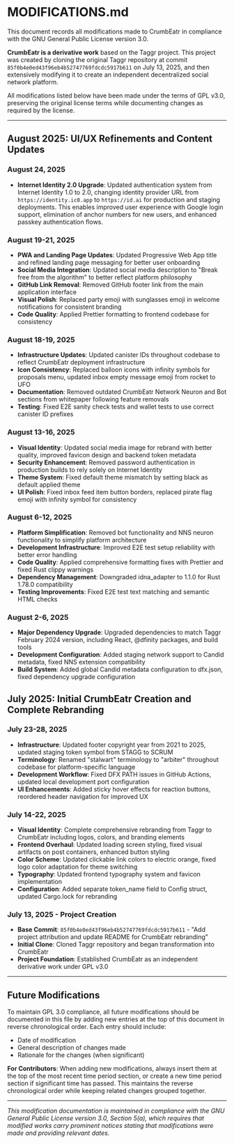 # MODIFICATIONS.md

This document records all modifications made to CrumbEatr in compliance with the GNU General Public License version 3.0.

**CrumbEatr is a derivative work** based on the Taggr project. This project was created by cloning the original Taggr repository at commit `85f0b4e0ed43f96eb4b52747769fdcdc5917b611` on July 13, 2025, and then extensively modifying it to create an independent decentralized social network platform.

All modifications listed below have been made under the terms of GPL v3.0, preserving the original license terms while documenting changes as required by the license.

---

## August 2025: UI/UX Refinements and Content Updates

### August 24, 2025

- **Internet Identity 2.0 Upgrade**: Updated authentication system from Internet Identity 1.0 to 2.0, changing identity provider URL from `https://identity.ic0.app` to `https://id.ai` for production and staging deployments. This enables improved user experience with Google login support, elimination of anchor numbers for new users, and enhanced passkey authentication flows.

### August 19-21, 2025

- **PWA and Landing Page Updates**: Updated Progressive Web App title and refined landing page messaging for better user onboarding
- **Social Media Integration**: Updated social media description to "Break free from the algorithm" to better reflect platform philosophy
- **GitHub Link Removal**: Removed GitHub footer link from the main application interface
- **Visual Polish**: Replaced party emoji with sunglasses emoji in welcome notifications for consistent branding
- **Code Quality**: Applied Prettier formatting to frontend codebase for consistency

### August 18-19, 2025

- **Infrastructure Updates**: Updated canister IDs throughout codebase to reflect CrumbEatr deployment infrastructure
- **Icon Consistency**: Replaced balloon icons with infinity symbols for proposals menu, updated inbox empty message emoji from rocket to UFO
- **Documentation**: Removed outdated CrumbEatr Network Neuron and Bot sections from whitepaper following feature removals
- **Testing**: Fixed E2E sanity check tests and wallet tests to use correct canister ID prefixes

### August 13-16, 2025

- **Visual Identity**: Updated social media image for rebrand with better quality, improved favicon design and backend token metadata
- **Security Enhancement**: Removed password authentication in production builds to rely solely on Internet Identity
- **Theme System**: Fixed default theme mismatch by setting black as default applied theme
- **UI Polish**: Fixed inbox feed item button borders, replaced pirate flag emoji with infinity symbol for consistency

### August 6-12, 2025

- **Platform Simplification**: Removed bot functionality and NNS neuron functionality to simplify platform architecture
- **Development Infrastructure**: Improved E2E test setup reliability with better error handling
- **Code Quality**: Applied comprehensive formatting fixes with Prettier and fixed Rust clippy warnings
- **Dependency Management**: Downgraded idna_adapter to 1.1.0 for Rust 1.78.0 compatibility
- **Testing Improvements**: Fixed E2E test text matching and semantic HTML checks

### August 2-6, 2025

- **Major Dependency Upgrade**: Upgraded dependencies to match Taggr February 2024 version, including React, @dfinity packages, and build tools
- **Development Configuration**: Added staging network support to Candid metadata, fixed NNS extension compatibility
- **Build System**: Added global Candid metadata configuration to dfx.json, fixed dependency upgrade configuration

## July 2025: Initial CrumbEatr Creation and Complete Rebranding

### July 23-28, 2025

- **Infrastructure**: Updated footer copyright year from 2021 to 2025, updated staging token symbol from STAGG to SCRUM
- **Terminology**: Renamed "stalwart" terminology to "arbiter" throughout codebase for platform-specific language
- **Development Workflow**: Fixed DFX PATH issues in GitHub Actions, updated local development port configuration
- **UI Enhancements**: Added sticky hover effects for reaction buttons, reordered header navigation for improved UX

### July 14-22, 2025

- **Visual Identity**: Complete comprehensive rebranding from Taggr to CrumbEatr including logos, colors, and branding elements
- **Frontend Overhaul**: Updated loading screen styling, fixed visual artifacts on post containers, enhanced button styling
- **Color Scheme**: Updated clickable link colors to electric orange, fixed logo color adaptation for theme switching
- **Typography**: Updated frontend typography system and favicon implementation
- **Configuration**: Added separate token_name field to Config struct, updated Cargo.lock for rebranding

### July 13, 2025 - Project Creation

- **Base Commit**: `85f0b4e0ed43f96eb4b52747769fdcdc5917b611` - "Add project attribution and update README for CrumbEatr rebranding"
- **Initial Clone**: Cloned Taggr repository and began transformation into CrumbEatr
- **Project Foundation**: Established CrumbEatr as an independent derivative work under GPL v3.0

---

## Future Modifications

To maintain GPL 3.0 compliance, all future modifications should be documented in this file by adding new entries at the top of this document in reverse chronological order. Each entry should include:

- Date of modification
- General description of changes made
- Rationale for the changes (when significant)

**For Contributors**: When adding new modifications, always insert them at the top of the most recent time period section, or create a new time period section if significant time has passed. This maintains the reverse chronological order while keeping related changes grouped together.

---

_This modification documentation is maintained in compliance with the GNU General Public License version 3.0, Section 5(a), which requires that modified works carry prominent notices stating that modifications were made and providing relevant dates._
